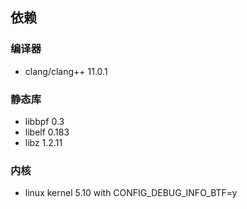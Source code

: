 ## 依赖

### 编译器

- clang/clang++ 11.0.1

### 静态库

- libbpf 0.3
- libelf 0.183
- libz 1.2.11

### 内核

- linux kernel 5.10 with CONFIG_DEBUG_INFO_BTF=y
